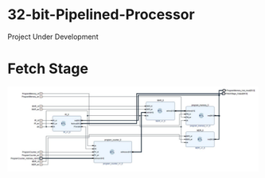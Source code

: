 # 32-bit-Pipelined-Processor

Project Under Development

# Fetch Stage #
![](Fetch_stage/Fetch_stage.JPG)

